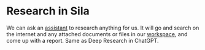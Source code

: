 # Research in Sila

We can ask an [assistant](./assistants.md) to research anything for us. It will go and search on the internet and any attached documents or files in our [workspace](./workspaces.md), and come up with a report. Same as Deep Research in ChatGPT.